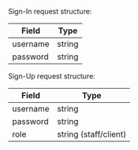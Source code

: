 
Sign-In request structure:

| Field | Type |
| --- | --- |
| username | string |
| password | string |


Sign-Up request structure:

| Field | Type |
| --- | --- |
| username | string |
| password | string |
| role | string (staff/client) |
